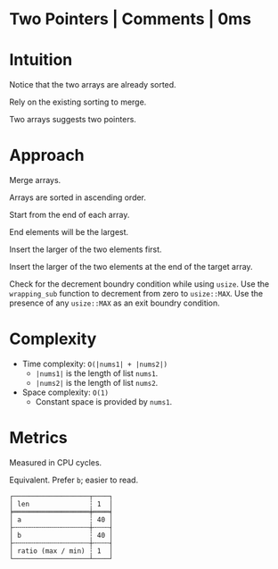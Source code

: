 # Two Pointers | Comments | 0ms

# Intuition

Notice that the two arrays are already sorted.

Rely on the existing sorting to merge.

Two arrays suggests two pointers.

# Approach

Merge arrays.

Arrays are sorted in ascending order.

Start from the end of each array.

End elements will be the largest.

Insert the larger of the two elements first.

Insert the larger of the two elements at the end of the target array.

Check for the decrement boundry condition while using `usize`. Use the `wrapping_sub` function to decrement from zero to `usize::MAX`. Use the presence of any `usize::MAX` as an exit boundry condition.

# Complexity

- Time complexity: `O(|nums1| + |nums2|)`
    - `|nums1|` is the length of list `nums1`.
    - `|nums2|` is the length of list `nums2`.
- Space complexity: `O(1)`
    - Constant space is provided by `nums1`.

# Metrics

Measured in CPU cycles.

Equivalent. Prefer `b`; easier to read.
```
┌───────────────────┬────┐
│ len               ┆ 1  │
╞═══════════════════╪════╡
│ a                 ┆ 40 │
├╌╌╌╌╌╌╌╌╌╌╌╌╌╌╌╌╌╌╌┼╌╌╌╌┤
│ b                 ┆ 40 │
├╌╌╌╌╌╌╌╌╌╌╌╌╌╌╌╌╌╌╌┼╌╌╌╌┤
│ ratio (max / min) ┆ 1  │
└───────────────────┴────┘
```